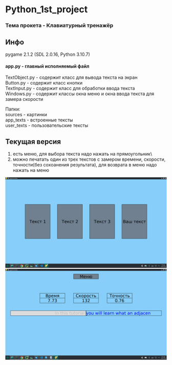 # Python_1st_project

### Тема прокета - Клавиатурный тренажёр

## Инфо

pygame 2.1.2 (SDL 2.0.16, Python 3.10.7)

#### app.py - главный исполняемый файл

TextObject.py - содержит класс для вывода текста на экран\
Button.py - содержит класс кнопки\
TextInput.py - содержит класс для обработки ввода текста\
Windows.py - содержит классы окна меню и окна ввода текста для замера скорости

Папки:\
sources - картинки \
app_texts - встроенные тексты\
user_texts - пользовательские тексты

## Текущая версия

1) есть меню, для выбора текста надо нажать на прямоугольник\
2) можно печатать один из трех текстов с замером времени, скорости, точности(без сохоанения результата),
   для возврата в меню надо нажать на меню

![Screenshot](sources/Screenshot_20221114_175146.png)
![Screenshot](sources/Screenshot_20221114_214146.png)
